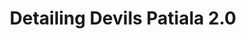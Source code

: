 ---
title: "Detailing Devils Patiala 2.0"
url: /patiala/detailing-devils-patiala-2-0/
shop: Autohaus
---